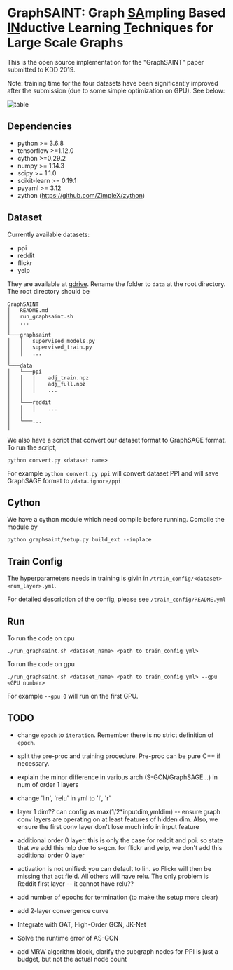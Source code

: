 # GraphSAINT: Graph <u>SA</u>mpling Based <u>IN</u>ductive Learning <u>T</u>echniques for Large Scale Graphs

This is the open source implementation for the "GraphSAINT" paper submitted to KDD 2019.

Note: training time for the four datasets have been significantly improved after the submission (due to some simple optimization on GPU). See below:

![table](https://github.com/GraphSAINT/GraphSAINT/blob/master/readme_table.png)

## Dependencies

* python >= 3.6.8
* tensorflow >=1.12.0
* cython >=0.29.2
* numpy >= 1.14.3
* scipy >= 1.1.0
* scikit-learn >= 0.19.1
* pyyaml >= 3.12
* zython (https://github.com/ZimpleX/zython)

## Dataset

Currently available datasets:

* ppi
* reddit
* flickr
* yelp
  
They are available at [gdrive](https://drive.google.com/open?id=1zycmmDES39zVlbVCYs88JTJ1Wm5FbfLz). Rename the folder to `data` at the root directory.  The root directory should be

```
GraphSAINT
│   README.md
│   run_graphsaint.sh
│   ... 
│
└───graphsaint
│   │   supervised_models.py
│   │   supervised_train.py
│   │   ...
│   
└───data
│   └───ppi
│   │   │    adj_train.npz
│   │   │    adj_full.npz
│   │   │    ...
│   │   
│   └───reddit
│   │   │    ...
│   │
│   └───...
│
```

We also have a script that convert our dataset format to GraphSAGE format. To run the script,

`python convert.py <dataset name>`

For example `python convert.py ppi` will convert dataset PPI and will save GraphSAGE format to `/data.ignore/ppi`
  


## Cython

We have a cython module which need compile before running. Compile the module by

`python graphsaint/setup.py build_ext --inplace`

## Train Config

The hyperparameters needs in training is givin in `/train_config/<dataset><num_layer>.yml`.

For detailed description of the config, please see `/train_config/README.yml`

## Run

To run the code on cpu

`./run_graphsaint.sh <dataset_name> <path to train_config yml>`

To run the code on gpu

`./run_graphsaint.sh <dataset_name> <path to train_config yml> --gpu <GPU number>`

For example `--gpu 0` will run on the first GPU. 


## TODO

* change `epoch` to `iteration`. Remember there is no strict definition of `epoch`.
* split the pre-proc and training procedure. Pre-proc can be pure C++ if necessary.
* explain the minor difference in various arch (S-GCN/GraphSAGE...) in num of order 1 layers
* change 'lin', 'relu' in yml to 'l', 'r'
* layer 1 dim?? can config as max(1/2*inputdim,ymldim) -- ensure graph conv layers are operating on at least features of hidden dim. Also, we ensure the first conv layer don't lose much info in input feature
* additional order 0 layer: this is only the case for reddit and ppi. so state that we add this mlp due to s-gcn. for flickr and yelp, we don't add this additional order 0 layer
* activation is not unified: you can default to lin. so Flickr will then be missing that act field. All others will have relu. The only problem is Reddit first layer -- it cannot have relu??

* add number of epochs for termination (to make the setup more clear)
* add 2-layer convergence curve

* Integrate with GAT, High-Order GCN, JK-Net
* Solve the runtime error of AS-GCN
* add MRW algorithm block, clarify the subgraph nodes for PPI is just a budget, but not the actual node count
